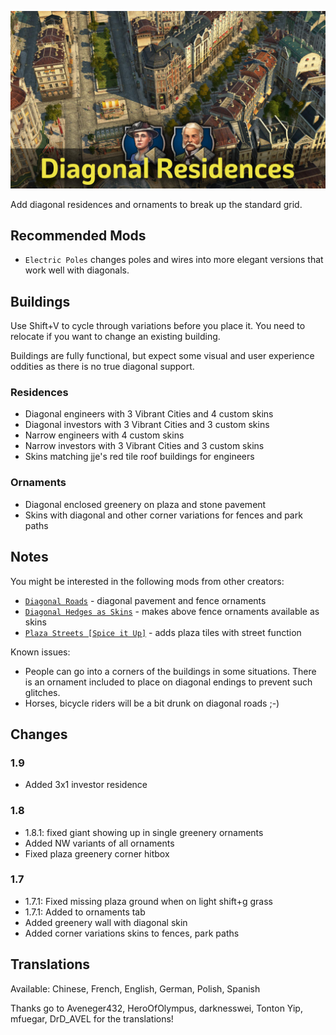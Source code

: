 ![](./banner.jpg)

Add diagonal residences and ornaments to break up the standard grid.

## Recommended Mods

- `Electric Poles` changes poles and wires into more elegant versions that work well with diagonals.

## Buildings

Use Shift+V to cycle through variations before you place it.
You need to relocate if you want to change an existing building.

Buildings are fully functional, but expect some visual and user experience oddities as there is no true diagonal support.

### Residences

- Diagonal engineers with 3 Vibrant Cities and 4 custom skins
- Diagonal investors with 3 Vibrant Cities and 3 custom skins
- Narrow engineers with 4 custom skins
- Narrow investors with 3 Vibrant Cities and 3 custom skins
- Skins matching jje's red tile roof buildings for engineers

### Ornaments

- Diagonal enclosed greenery on plaza and stone pavement
- Skins with diagonal and other corner variations for fences and park paths

## Notes

You might be interested in the following mods from other creators:

- [`Diagonal Roads`](https://www.nexusmods.com/anno1800/mods/164) - diagonal pavement and fence ornaments
- [`Diagonal Hedges as Skins`](https://www.nexusmods.com/anno1800/mods/589) - makes above fence ornaments available as skins
- [`Plaza Streets [Spice it Up]`](https://mod.io/g/anno-1800/m/plaza-streets) - adds plaza tiles with street function

Known issues:

- People can go into a corners of the buildings in some situations.
  There is an ornament included to place on diagonal endings to prevent such glitches.
- Horses, bicycle riders will be a bit drunk on diagonal roads ;-)

## Changes

### 1.9

- Added 3x1 investor residence

### 1.8

- 1.8.1: fixed giant showing up in single greenery ornaments
- Added NW variants of all ornaments
- Fixed plaza greenery corner hitbox

### 1.7

- 1.7.1: Fixed missing plaza ground when on light shift+g grass
- 1.7.1: Added to ornaments tab
- Added greenery wall with diagonal skin
- Added corner variations skins to fences, park paths

## Translations

Available: Chinese, French, English, German, Polish, Spanish

Thanks go to Aveneger432, HeroOfOlympus, darknesswei, Tonton Yip, mfuegar, DrD_AVEL for the translations!
